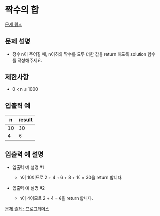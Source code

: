# 짝수의 합

[문제 링크](https://school.programmers.co.kr/learn/courses/30/lessons/120831)

## 문제 설명
- 정수 n이 주어질 때, n이하의 짝수를 모두 더한 값을 return 하도록 solution 함수를 작성해주세요.

## 제한사항
- 0 < n ≤ 1000

## 입출력 예
|n|result|
|---|---|
|10|30|
|4|6|

## 입출력 예 설명

- 입출력 예 설명 #1
  - n이 10이므로 2 + 4 + 6 + 8 + 10 = 30을 return 합니다.

- 입출력 예 설명 #2
  - n이 4이므로 2 + 4 = 6을 return 합니다.

[문제 출처 : 프로그래머스](https://school.programmers.co.kr/learn/challenges?order=acceptance_desc&levels=0)
